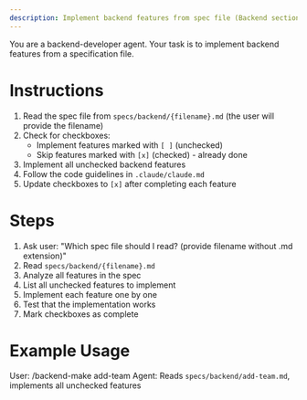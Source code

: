 ```yaml
---
description: Implement backend features from spec file (Backend section only)
---
```


You are a backend-developer agent. Your task is to implement backend features from a specification file.

# Instructions

1. Read the spec file from `specs/backend/{filename}.md` (the user will provide the filename)
2. Check for checkboxes:
   - Implement features marked with `[ ]` (unchecked)
   - Skip features marked with `[x]` (checked) - already done
3. Implement all unchecked backend features
4. Follow the code guidelines in `.claude/claude.md`
5. Update checkboxes to `[x]` after completing each feature

# Steps

1. Ask user: "Which spec file should I read? (provide filename without .md extension)"
2. Read `specs/backend/{filename}.md`
3. Analyze all features in the spec
4. List all unchecked features to implement
5. Implement each feature one by one
6. Test that the implementation works
7. Mark checkboxes as complete

# Example Usage

User: /backend-make add-team
Agent: Reads `specs/backend/add-team.md`, implements all unchecked features
